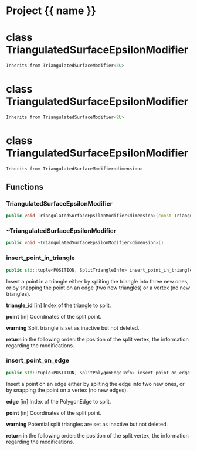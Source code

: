 <script setup>
import {useRoute} from 'vitepress'
const {path} = useRoute()
const tokens = path.split('/')
const words = tokens[2].split('-');
for (let i = 0; i < words.length; i++) {
    words[i] = words[i].charAt(0).toUpperCase() + words[i].slice(1);
    words[i] = words[i].replace('geode', 'Geode')
}
const name = words.join('-');
</script>
# Project {{ name }}

# class TriangulatedSurfaceEpsilonModifier


```cpp
Inherits from TriangulatedSurfaceModifier<3U>
```



# class TriangulatedSurfaceEpsilonModifier


```cpp
Inherits from TriangulatedSurfaceModifier<2U>
```



# class TriangulatedSurfaceEpsilonModifier


```cpp
Inherits from TriangulatedSurfaceModifier<dimension>
```



## Functions

### TriangulatedSurfaceEpsilonModifier

```cpp
public void TriangulatedSurfaceEpsilonModifier<dimension>(const TriangulatedSurface<dimension> & surface, TriangulatedSurfaceBuilder<dimension> & builder)
```


### ~TriangulatedSurfaceEpsilonModifier

```cpp
public void ~TriangulatedSurfaceEpsilonModifier<dimension>()
```


### insert_point_in_triangle

```cpp
public std::tuple<POSITION, SplitTriangleInfo> insert_point_in_triangle(index_t triangle_id, const Point<dimension> & point)
```


 Insert a point in a triangle either by spliting the triangle into three new ones, or by snapping the point on an edge (two new triangles) or a vertex (no new triangles).

**triangle_id** [in] Index of the triangle to split.

**point** [in] Coordinates of the split point.

**warning** Split triangle is set as inactive but not deleted.

**return** in the following order: the position of the split vertex, the information regarding the modifications.

### insert_point_on_edge

```cpp
public std::tuple<POSITION, SplitPolygonEdgeInfo> insert_point_on_edge(const PolygonEdge & edge, const Point<dimension> & point)
```


 Insert a point on an edge either by spliting the edge into two new ones, or by snapping the point on a vertex (no new edges).

**edge** [in] Index of the PolygonEdge to split.

**point** [in] Coordinates of the split point.

**warning** Potential split triangles are set as inactive but not deleted.

**return** in the following order: the position of the split vertex, the information regarding the modifications.



